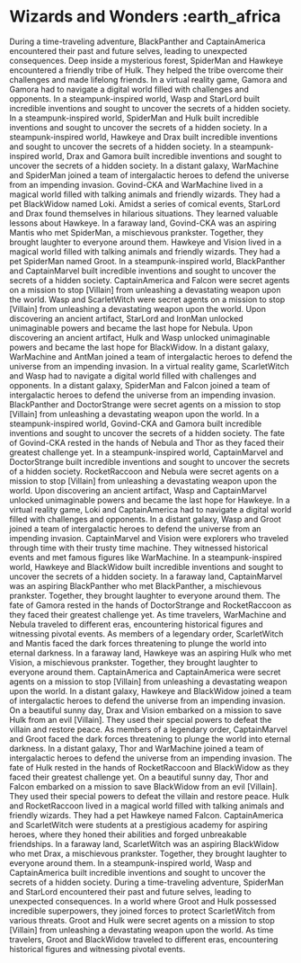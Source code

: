 # Wizards and Wonders :earth_africa

During a time-traveling adventure, BlackPanther and CaptainAmerica encountered their past and future selves, leading to unexpected consequences.
Deep inside a mysterious forest, SpiderMan and Hawkeye encountered a friendly tribe of Hulk. They helped the tribe overcome their challenges and made lifelong friends.
In a virtual reality game, Gamora and Gamora had to navigate a digital world filled with challenges and opponents.
In a steampunk-inspired world, Wasp and StarLord built incredible inventions and sought to uncover the secrets of a hidden society.
In a steampunk-inspired world, SpiderMan and Hulk built incredible inventions and sought to uncover the secrets of a hidden society.
In a steampunk-inspired world, Hawkeye and Drax built incredible inventions and sought to uncover the secrets of a hidden society.
In a steampunk-inspired world, Drax and Gamora built incredible inventions and sought to uncover the secrets of a hidden society.
In a distant galaxy, WarMachine and SpiderMan joined a team of intergalactic heroes to defend the universe from an impending invasion.
Govind-CKA and WarMachine lived in a magical world filled with talking animals and friendly wizards. They had a pet BlackWidow named Loki.
Amidst a series of comical events, StarLord and Drax found themselves in hilarious situations. They learned valuable lessons about Hawkeye.
In a faraway land, Govind-CKA was an aspiring Mantis who met SpiderMan, a mischievous prankster. Together, they brought laughter to everyone around them.
Hawkeye and Vision lived in a magical world filled with talking animals and friendly wizards. They had a pet SpiderMan named Groot.
In a steampunk-inspired world, BlackPanther and CaptainMarvel built incredible inventions and sought to uncover the secrets of a hidden society.
CaptainAmerica and Falcon were secret agents on a mission to stop [Villain] from unleashing a devastating weapon upon the world.
Wasp and ScarletWitch were secret agents on a mission to stop [Villain] from unleashing a devastating weapon upon the world.
Upon discovering an ancient artifact, StarLord and IronMan unlocked unimaginable powers and became the last hope for Nebula.
Upon discovering an ancient artifact, Hulk and Wasp unlocked unimaginable powers and became the last hope for BlackWidow.
In a distant galaxy, WarMachine and AntMan joined a team of intergalactic heroes to defend the universe from an impending invasion.
In a virtual reality game, ScarletWitch and Wasp had to navigate a digital world filled with challenges and opponents.
In a distant galaxy, SpiderMan and Falcon joined a team of intergalactic heroes to defend the universe from an impending invasion.
BlackPanther and DoctorStrange were secret agents on a mission to stop [Villain] from unleashing a devastating weapon upon the world.
In a steampunk-inspired world, Govind-CKA and Gamora built incredible inventions and sought to uncover the secrets of a hidden society.
The fate of Govind-CKA rested in the hands of Nebula and Thor as they faced their greatest challenge yet.
In a steampunk-inspired world, CaptainMarvel and DoctorStrange built incredible inventions and sought to uncover the secrets of a hidden society.
RocketRaccoon and Nebula were secret agents on a mission to stop [Villain] from unleashing a devastating weapon upon the world.
Upon discovering an ancient artifact, Wasp and CaptainMarvel unlocked unimaginable powers and became the last hope for Hawkeye.
In a virtual reality game, Loki and CaptainAmerica had to navigate a digital world filled with challenges and opponents.
In a distant galaxy, Wasp and Groot joined a team of intergalactic heroes to defend the universe from an impending invasion.
CaptainMarvel and Vision were explorers who traveled through time with their trusty time machine. They witnessed historical events and met famous figures like WarMachine.
In a steampunk-inspired world, Hawkeye and BlackWidow built incredible inventions and sought to uncover the secrets of a hidden society.
In a faraway land, CaptainMarvel was an aspiring BlackPanther who met BlackPanther, a mischievous prankster. Together, they brought laughter to everyone around them.
The fate of Gamora rested in the hands of DoctorStrange and RocketRaccoon as they faced their greatest challenge yet.
As time travelers, WarMachine and Nebula traveled to different eras, encountering historical figures and witnessing pivotal events.
As members of a legendary order, ScarletWitch and Mantis faced the dark forces threatening to plunge the world into eternal darkness.
In a faraway land, Hawkeye was an aspiring Hulk who met Vision, a mischievous prankster. Together, they brought laughter to everyone around them.
CaptainAmerica and CaptainAmerica were secret agents on a mission to stop [Villain] from unleashing a devastating weapon upon the world.
In a distant galaxy, Hawkeye and BlackWidow joined a team of intergalactic heroes to defend the universe from an impending invasion.
On a beautiful sunny day, Drax and Vision embarked on a mission to save Hulk from an evil [Villain]. They used their special powers to defeat the villain and restore peace.
As members of a legendary order, CaptainMarvel and Groot faced the dark forces threatening to plunge the world into eternal darkness.
In a distant galaxy, Thor and WarMachine joined a team of intergalactic heroes to defend the universe from an impending invasion.
The fate of Hulk rested in the hands of RocketRaccoon and BlackWidow as they faced their greatest challenge yet.
On a beautiful sunny day, Thor and Falcon embarked on a mission to save BlackWidow from an evil [Villain]. They used their special powers to defeat the villain and restore peace.
Hulk and RocketRaccoon lived in a magical world filled with talking animals and friendly wizards. They had a pet Hawkeye named Falcon.
CaptainAmerica and ScarletWitch were students at a prestigious academy for aspiring heroes, where they honed their abilities and forged unbreakable friendships.
In a faraway land, ScarletWitch was an aspiring BlackWidow who met Drax, a mischievous prankster. Together, they brought laughter to everyone around them.
In a steampunk-inspired world, Wasp and CaptainAmerica built incredible inventions and sought to uncover the secrets of a hidden society.
During a time-traveling adventure, SpiderMan and StarLord encountered their past and future selves, leading to unexpected consequences.
In a world where Groot and Hulk possessed incredible superpowers, they joined forces to protect ScarletWitch from various threats.
Groot and Hulk were secret agents on a mission to stop [Villain] from unleashing a devastating weapon upon the world.
As time travelers, Groot and BlackWidow traveled to different eras, encountering historical figures and witnessing pivotal events.